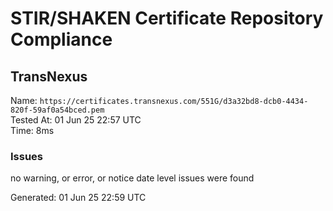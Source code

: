 # STIR/SHAKEN Certificate Repository Compliance

## TransNexus

Name: `https://certificates.transnexus.com/551G/d3a32bd8-dcb0-4434-820f-59af0a54bced.pem`\
Tested At: 01 Jun 25 22:57 UTC\
Time: 8ms

### Issues

no warning, or error, or notice date level issues were found

Generated: 01 Jun 25 22:59 UTC